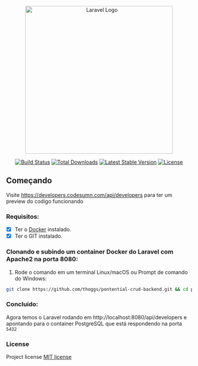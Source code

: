 <p align="center"><a href="https://laravel.com" target="_blank"><img src="https://raw.githubusercontent.com/laravel/art/master/logo-lockup/5%20SVG/2%20CMYK/1%20Full%20Color/laravel-logolockup-cmyk-red.svg" width="400" alt="Laravel Logo"></a></p>

<p align="center">
<a href="https://github.com/laravel/framework/actions"><img src="https://github.com/laravel/framework/workflows/tests/badge.svg" alt="Build Status"></a>
<a href="https://packagist.org/packages/laravel/framework"><img src="https://img.shields.io/packagist/dt/laravel/framework" alt="Total Downloads"></a>
<a href="https://packagist.org/packages/laravel/framework"><img src="https://img.shields.io/packagist/v/laravel/framework" alt="Latest Stable Version"></a>
<a href="https://packagist.org/packages/laravel/framework"><img src="https://img.shields.io/packagist/l/laravel/framework" alt="License"></a>
</p>

## Começando

Visite https://developers.codesumn.com/api/developers para ter um preview do codigo funcionando

### Requisitos:

- [x] Ter o [Docker](https://www.docker.com/) instalado.
- [x] Ter o GIT instalado.

### Clonando e subindo um container Docker do Laravel com Apache2 na porta 8080:

1) Rode o comando em um terminal Linux/macOS ou Prompt de comando do Windows:

```sh
git clone https://github.com/thoggs/pontential-crud-backend.git && cd pontential-crud-backend && docker-compose up -d
```

### Concluído:

Agora temos o Laravel rodando em http://localhost:8080/api/developers e apontando para o container PostgreSQL que está respondendo na porta `5432`

### License

Project license [MIT license](https://opensource.org/licenses/MIT)
